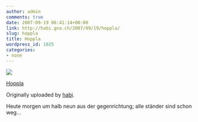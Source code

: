 ```yaml
---
author: admin
comments: true
date: 2007-09-19 06:41:14+00:00
link: http://habi.gna.ch/2007/09/19/hoppla/
slug: hoppla
title: Hoppla
wordpress_id: 1025
categories:
- none
---
```



 [![](http://farm2.static.flickr.com/1341/1405341675_ee8ca324f0_m.jpg)](http://www.flickr.com/photos/habi/1405341675/)
   

 
  [Hoppla](http://www.flickr.com/photos/habi/1405341675/)
    

  Originally uploaded by [habi](http://www.flickr.com/people/habi/).
 



Heute morgen um halb neun aus der gegenrichtung; alle ständer sind schon weg...
  

